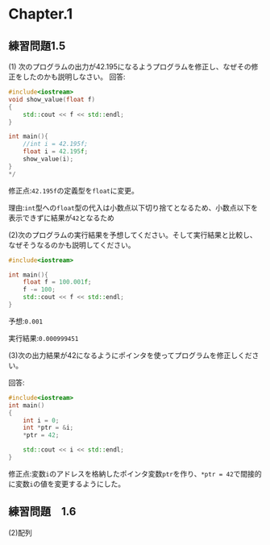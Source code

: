 # Chapter.1
## 練習問題1.5
(1)
次のプログラムの出力が42.195になるようプログラムを修正し、なぜその修正をしたのかも説明しなさい。
回答:
```cpp
#include<iostream>
void show_value(float f)
{
    std::cout << f << std::endl;
}

int main(){
    //int i = 42.195f;
    float i = 42.195f; 
    show_value(i);
}
*/
```

修正点:`42.195f`の定義型を`float`に変更。

理由:`int`型への`float`型の代入は小数点以下切り捨てとなるため、小数点以下を表示できずに結果が`42`となるため

(2)次のプログラムの実行結果を予想してください。そして実行結果と比較し、なぜそうなるのかも説明してください。

```cpp
#include<iostream>

int main(){
    float f = 100.001f;
    f -= 100;
    std::cout << f << std::endl;
}
```
予想:`0.001`

実行結果:`0.000999451`

(3)次の出力結果が42になるようにポインタを使ってプログラムを修正しください。

回答:
```cpp
#include<iostream>
int main()
{
    int i = 0;
    int *ptr = &i;
    *ptr = 42;

    std::cout << i << std::endl;   
}
```

修正点:変数`i`のアドレスを格納したポインタ変数`ptr`を作り、`*ptr = 42`で間接的に変数`i`の値を変更するようにした。

## 練習問題　1.6
(2)配列